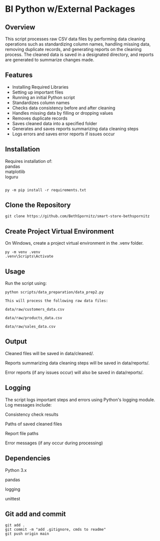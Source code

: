 # BI Python w/External Packages

## Overview

This script processes raw CSV data files by performing data cleaning operations such as standardizing column names, handling missing data, removing duplicate records, and generating reports on the cleaning process. The cleaned data is saved in a designated directory, and reports are generated to summarize changes made.

## Features

- Installing Required Libraries
- Setting up important files
- Running an initial Python script
- Standardizes column names
- Checks data consistency before and after cleaning
- Handles missing data by filling or dropping values
- Removes duplicate records
- Saves cleaned data into a specified folder
- Generates and saves reports summarizing data cleaning steps
- Logs errors and saves error reports if issues occur


## Installation

Requires installation of:  
pandas  
matplotlib  
loguru

```shell

py -m pip install -r requirements.txt

```

## Clone the Repository

```shell
git clone https://github.com/BethSpornitz/smart-store-bethspornitz
```

## Create Project Virtual Environment

On Windows, create a project virtual environment in the .venv folder.

```shell
py -m venv .venv
.venv\Scripts\Activate

```

## Usage

Run the script using:
```shell
python scripts/data_preparation/data_prep2.py

This will process the following raw data files:

data/raw/customers_data.csv

data/raw/products_data.csv

data/raw/sales_data.csv
```

## Output

Cleaned files will be saved in data/cleaned/.

Reports summarizing data cleaning steps will be saved in data/reports/.

Error reports (if any issues occur) will also be saved in data/reports/.

## Logging

The script logs important steps and errors using Python's logging module. Log messages include:

Consistency check results

Paths of saved cleaned files

Report file paths

Error messages (if any occur during processing)

## Dependencies

Python 3.x

pandas

logging

unittest


## Git add and commit

```shell
git add .
git commit -m "add .gitignore, cmds to readme"
git push origin main
```
